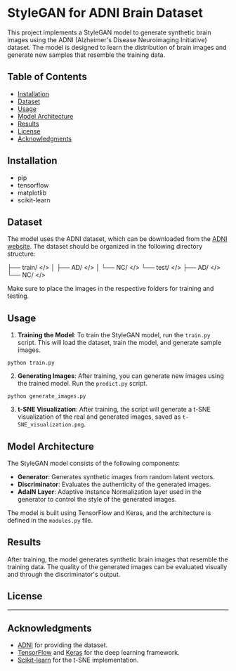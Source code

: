 # StyleGAN for ADNI Brain Dataset

This project implements a StyleGAN model to generate synthetic brain images using the ADNI (Alzheimer's Disease Neuroimaging Initiative) dataset. The model is designed to learn the distribution of brain images and generate new samples that resemble the training data.

## Table of Contents

- [Installation](#installation)
- [Dataset](#dataset)
- [Usage](#usage)
- [Model Architecture](#model-architecture)
- [Results](#results)
- [License](#license)
- [Acknowledgments](#acknowledgments)




## Installation
- pip
- tensorflow
- matplotlib
- scikit-learn

## Dataset

The model uses the ADNI dataset, which can be downloaded from the [ADNI website](http://adni.loni.usc.edu/). The dataset should be organized in the following directory structure:

├── train/ </>
│   ├── AD/ </>
│   └── NC/ </>
└── test/ </>
    ├── AD/ </>
    └── NC/ </>


Make sure to place the images in the respective folders for training and testing.

## Usage

1. **Training the Model**: To train the StyleGAN model, run the `train.py` script. This will load the dataset, train the model, and generate sample images.

```
python train.py
```

2. **Generating Images**: After training, you can generate new images using the trained model. Run the `predict.py` script.

```
python generate_images.py
```

3. **t-SNE Visualization**: After training, the script will generate a t-SNE visualization of the real and generated images, saved as `t-SNE_visualization.png`.


## Model Architecture

The StyleGAN model consists of the following components:

- **Generator**: Generates synthetic images from random latent vectors.
- **Discriminator**: Evaluates the authenticity of the generated images.
- **AdaIN Layer**: Adaptive Instance Normalization layer used in the generator to control the style of the generated images.

The model is built using TensorFlow and Keras, and the architecture is defined in the `modules.py` file.

## Results

After training, the model generates synthetic brain images that resemble the training data. The quality of the generated images can be evaluated visually and through the discriminator's output.

## License

--------------------------------

## Acknowledgments

- [ADNI](http://adni.loni.usc.edu/) for providing the dataset.
- [TensorFlow](https://www.tensorflow.org/) and [Keras](https://keras.io/) for the deep learning framework.
- [Scikit-learn](https://scikit-learn.org/stable/) for the t-SNE implementation.

